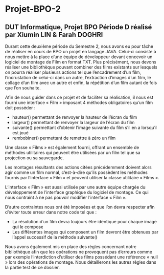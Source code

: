 # Projet-BPO-2
## DUT Informatique, Projet BPO Période D réalisé par Xiumin LIN & Farah DOGHRI

Durant cette deuxième période du Semestre 2, nous avons eu pour tâche de réaliser en cours de BPO un projet en langage JAVA. 
Celui-ci consiste à nous mettre à la place d’une équipe de développeur devant concevoir un logiciel de montage de Film en format TXT. 
Plus précisément, nous devons réaliser une bibliothèque pouvant combiner des films existants sur lesquels on pourra réaliser plusieurs actions tel que l’encadrement d’un film, 
l’incrustation de celui-ci dans un autre, l’extraction d’images d’un film, le collage d’un film avec un autre et enfin, la répétition d’un film autant de fois que l’on souhaite.

Afin de nous guider dans ce projet et de faciliter sa réalisation, il nous est fourni une interface « Film » imposant 4 méthodes obligatoires qu’un film doit posséder :
  * hauteur() permettant de renvoyer la hauteur de l’écran du film
  * largeur() permettant de renvoyer la largeur de l’écran du film
  * suivante() permettant d’obtenir l’image suivante du film s’il en a lorsqu’il est joué
  * rembobiner() permettant de remettre à zéro un film
  
Une classe « Films » est également fourni, offrant un ensemble de méthodes utilitaires qui peuvent être utilisées par un film tel que sa projection ou sa sauvegarde.

Les montages résultants des actions citées précédemment doivent alors agir comme un film normal, c’est-à-dire qu’ils possèdent les méthodes fournis par l’interface « Film » et
peuvent utiliser la classe utilitaire « Films ».

L’interface « Film » est aussi utilisée par une autre équipe chargée du développement de l’interface graphique du logiciel de montage. Ce qui nous contraint à
ne pas pouvoir modifier l’interface « Film ».

D’autre contraintes nous ont été imposées et que l’on devra respecter afin d’éviter toute erreur dans notre code tel que :
  * La résolution d’un film devra toujours être identique pour chaque image qui le compose
  * Les différentes images qui composent un film devront être obtenues par l’appel successif de la méthode suivante()
  
Nous avons également mis en place des règles concernant notre bibliothèque afin que les opérations ne provoquent pas d’erreurs comme par exemple l’interdiction d’utiliser des
films possédant une référence « null » lors des opérations de montage. Nous détaillerons les autres règles dans la partie test de ce dossier. 
